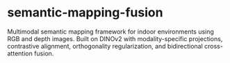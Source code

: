 # semantic-mapping-fusion
Multimodal semantic mapping framework for indoor environments using RGB and depth images.  Built on DINOv2 with modality-specific projections, contrastive alignment, orthogonality regularization,  and bidirectional cross-attention fusion.
